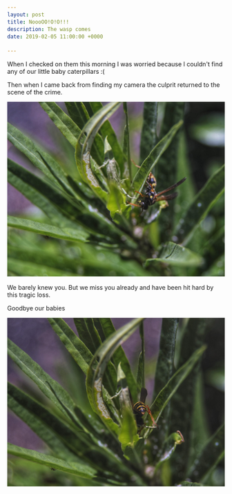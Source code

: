 ```yaml
---
layout: post
title: NoooOO!O!O!!!
description: The wasp comes
date: 2019-02-05 11:00:00 +0000

---
```

When I checked on them this morning I was worried because I couldn't find any of our little baby caterpillars :(

Then when I came back from finding my camera the culprit returned to the scene of the crime.

![](/public/images/2019-02-06-1.jpeg)

We barely knew you. But we miss you already and have been hit hard by this tragic loss.

Goodbye our babies

![](/public/images/2019-02-06-2.jpeg)